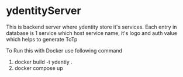 # ydentityServer

This is backend server where ydentity store it's services.
Each entry in database is 1 service which host service name, it's logo and auth value which helps to generate ToTp

To Run this with Docker use following command

1. docker build -t ydentiy .
2. docker compose up
